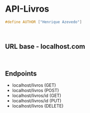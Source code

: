 # API-Livros

```cpp
#define AUTHOR ["Henrique Azevedo"]
```

&nbsp;

## URL base - localhost.com

&nbsp;

## Endpoints
- localhost/livros (GET)
- localhost/livros (POST)
- localhost/livros/id (GET)
- localhost/livros/id (PUT)
- localhost/livros (DELETE)

&nbsp;